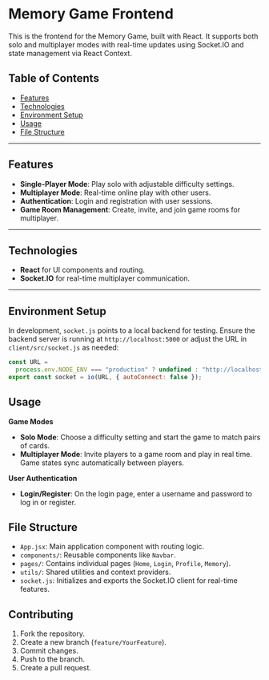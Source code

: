 # Memory Game Frontend

This is the frontend for the Memory Game, built with React. It supports both solo and multiplayer modes with real-time updates using Socket.IO and state management via React Context.

## Table of Contents

- [Features](#features)
- [Technologies](#technologies)
- [Environment Setup](#environment-setup)
- [Usage](#usage)
- [File Structure](#file-structure)

---

## Features

- **Single-Player Mode**: Play solo with adjustable difficulty settings.
- **Multiplayer Mode**: Real-time online play with other users.
- **Authentication**: Login and registration with user sessions.
- **Game Room Management**: Create, invite, and join game rooms for multiplayer.

---

## Technologies

- **React** for UI components and routing.
- **Socket.IO** for real-time multiplayer communication.

---

## Environment Setup

In development, `socket.js` points to a local backend for testing. Ensure the backend server is running at `http://localhost:5000` or adjust the URL in `client/src/socket.js` as needed:

```javascript
const URL =
  process.env.NODE_ENV === "production" ? undefined : "http://localhost:5000";
export const socket = io(URL, { autoConnect: false });
```

## Usage

**Game Modes**

- **Solo Mode**: Choose a difficulty setting and start the game to match pairs of cards.
- **Multiplayer Mode**: Invite players to a game room and play in real time. Game states sync automatically between players.

**User Authentication**

- **Login/Register**: On the login page, enter a username and password to log in or register.

## File Structure

- `App.jsx`: Main application component with routing logic.
- `components/`: Reusable components like `Navbar`.
- `pages/`: Contains individual pages (`Home`, `Login`, `Profile`, `Memory`).
- `utils/`: Shared utilities and context providers.
- `socket.js`: Initializes and exports the Socket.IO client for real-time features.

## Contributing

1. Fork the repository.
2. Create a new branch (`feature/YourFeature`).
3. Commit changes.
4. Push to the branch.
5. Create a pull request.
